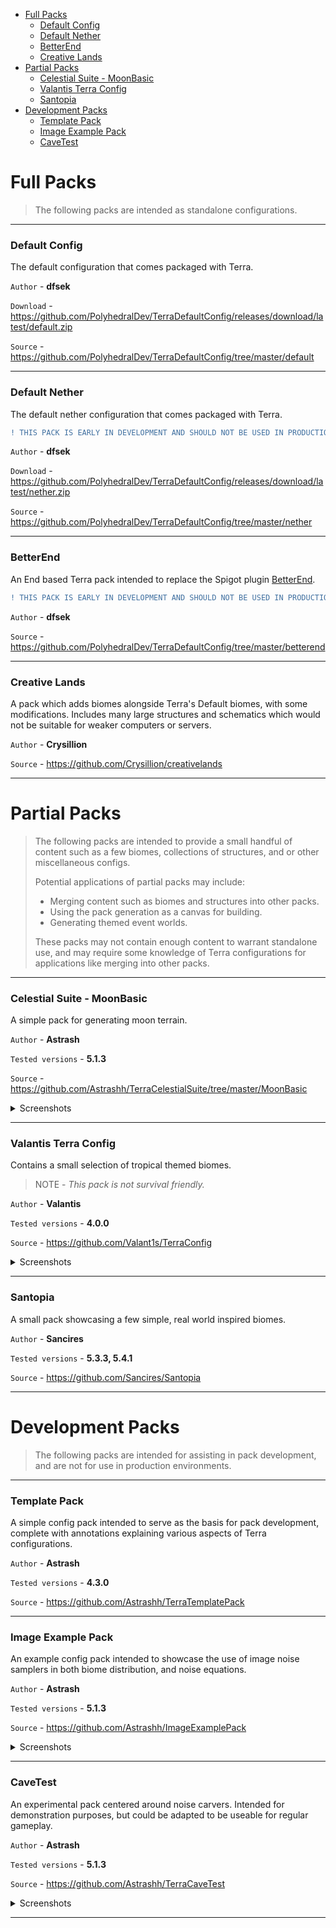- [Full Packs](#full-packs)
    - [Default Config](#default-config)
    - [Default Nether](#default-nether)
    - [BetterEnd](#betterend)
    - [Creative Lands](#creative-lands)
- [Partial Packs](#partial-packs)
    - [Celestial Suite - MoonBasic](#celestial-suite---moonbasic)
    - [Valantis Terra Config](#valantis-terra-config)
    - [Santopia](#santopia)
- [Development Packs](#development-packs)
    - [Template Pack](#template-pack)
    - [Image Example Pack](#image-example-pack)
    - [CaveTest](#cavetest)

# Full Packs

> The following packs are intended as standalone configurations.

---

### Default Config

The default configuration that comes packaged with Terra.

`Author` - **dfsek**

`Download` - https://github.com/PolyhedralDev/TerraDefaultConfig/releases/download/latest/default.zip

`Source` - https://github.com/PolyhedralDev/TerraDefaultConfig/tree/master/default

---

### Default Nether

The default nether configuration that comes packaged with Terra.

```diff
! THIS PACK IS EARLY IN DEVELOPMENT AND SHOULD NOT BE USED IN PRODUCTION !
```

`Author` - **dfsek**

`Download` - https://github.com/PolyhedralDev/TerraDefaultConfig/releases/download/latest/nether.zip

`Source` - https://github.com/PolyhedralDev/TerraDefaultConfig/tree/master/nether

---

### BetterEnd

An End based Terra pack intended to replace the Spigot plugin
[BetterEnd](https://www.spigotmc.org/resources/betterend-rethink-the-end-dimension.79389/).

```diff
! THIS PACK IS EARLY IN DEVELOPMENT AND SHOULD NOT BE USED IN PRODUCTION !
```

`Author` - **dfsek**

`Source` - https://github.com/PolyhedralDev/TerraDefaultConfig/tree/master/betterend

---

### Creative Lands

A pack which adds biomes alongside Terra's Default biomes, with some modifications. Includes many large structures and schematics which would not be suitable for weaker computers or servers.

`Author` - **Crysillion**

`Source` - https://github.com/Crysillion/creativelands

---

# Partial Packs

> The following packs are intended to provide a small handful of content such as a few biomes, collections of structures,
> and or other miscellaneous configs.
> 
> Potential applications of partial packs may include:
> * Merging content such as biomes and structures into other packs.
> * Using the pack generation as a canvas for building.
> * Generating themed event worlds.
> 
> These packs may not contain enough content to warrant standalone use, and may require some knowledge of Terra
> configurations for applications like merging into other packs.

---

### Celestial Suite - MoonBasic

A simple pack for generating moon terrain.

`Author` - **Astrash**

`Tested versions` - **5.1.3**

`Source` - https://github.com/Astrashh/TerraCelestialSuite/tree/master/MoonBasic

<details>
<summary>Screenshots</summary><br>

![Image moon surface](./images/packs/celestialsuite/moonbasic/preview1.png)

![Image of a map of the moon](./images/packs/celestialsuite/moonbasic/preview2.png)

</details>

---

### Valantis Terra Config

Contains a small selection of tropical themed biomes.

> NOTE -  *This pack is not survival friendly.*

`Author` - **Valantis**

`Tested versions` - **4.0.0**

`Source` - https://github.com/Valant1s/TerraConfig

<details>
<summary>Screenshots</summary><br>

![Image of mangrove biome](./images/packs/valantisconfig/Mangrove_1.png)

![Image of tropical dry broadleaf forest](./images/packs/valantisconfig/Tropical_Dry_Broadleaf_Forest_2.png)

![Image of tropical moist broadleaf forest](./images/packs/valantisconfig/Tropical_Moist_Broadleaf_Forest_1.png)

![Image of tropical rocky islands](./images/packs/valantisconfig/Tropical_Rocky_Islands.png)

</details>

---

### Santopia

A small pack showcasing a few simple, real world inspired biomes.

`Author` - **Sancires**

`Tested versions` - **5.3.3, 5.4.1**

`Source` - https://github.com/Sancires/Santopia

---

# Development Packs

> The following packs are intended for assisting in pack development, and are not for use in production environments.

---

### Template Pack

A simple config pack intended to serve as the basis for pack development, complete with annotations explaining various
aspects of Terra configurations.

`Author` - **Astrash**

`Tested versions` - **4.3.0**

`Source` - https://github.com/Astrashh/TerraTemplatePack

---

### Image Example Pack

An example config pack intended to showcase the use of image noise samplers in both biome distribution, and noise
equations.

`Author` - **Astrash**

`Tested versions` - **5.1.3**

`Source` - https://github.com/Astrashh/ImageExamplePack

<details>
<summary>Screenshots</summary><br>

![Image of biome distribution](./images/packs/imageexamplepack/screenshot1.png)

![Image of height map in-game](./images/packs/imageexamplepack/screenshot2.png)

</details>

---

### CaveTest

An experimental pack centered around noise carvers. Intended for demonstration purposes, but could be adapted to be useable for regular gameplay.

`Author` - **Astrash**

`Tested versions` - **5.1.3**

`Source` - https://github.com/Astrashh/TerraCaveTest

<details>
<summary>Screenshots</summary><br>

![Image of caves with lava](./images/packs/cavetest/preview1.png)

![Image of caves](./images/packs/cavetest/preview2.png)

</details>

---
